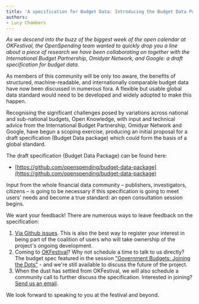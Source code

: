 ```yaml
---
title: 'A specification for Budget Data: Introducing the Budget Data Package'
authors:
- Lucy Chambers
---
```

*As we descend into the buzz of the biggest week of the open calendar at OKFestival, the OpenSpending team wanted to quickly drop you a line about a piece of research we have been collaborating on together with the International Budget Partnership, Omidyar Network, and Google: a draft specification for budget data.*

As members of this community will be only too aware, the benefits of structured, machine-readable, and internationally comparable budget data have now been discussed in numerous fora. A flexible but usable global data standard would need to be developed and widely adopted to make this happen.

Recognising the significant challenges posed by variations across national and sub-national budgets, Open Knowledge, with input and technical advice from the International Budget Partnership, Omidyar Network and Google, have begun a scoping exercise, producing an initial proposal for a draft specification (Budget Data package) which could form the basis of a global standard.

The draft specification (Budget Data Package) can be found here:

* [https://github.com/openspending/budget-data-package](https://github.com/openspending/budget-data-package)

Input from the whole financial data community – publishers, investigators, citizens – is going to be necessary if this specification is going to meet users' needs and become a true standard: an open consultation session begins. 

We want your feedback! There are numerous ways to leave feedback on the specification:

1. [Via Github issues](https://github.com/openspending/budget-data-package/issues). This is also the best way to register your interest in being part of the coalition of users who will take ownership of the project's ongoing development.
2. Coming to [OKFestival](http://2014.okfestival.org/)? Why not schedule a time to talk to us directly? The budget spec featured in the session ["Government Budgets: Joining the Dots"](http://okfestival2014.sched.org/event/5451434a7bb1a7668ea4c8d589c3872e) - and we're still available to discuss the future of the project.
3. When the dust has settled from OKFestival, we will also schedule a community call to further discuss the specification. Interested in joining? [Send us an email](mailto:lucy.chambers@okfn.org).

We look forward to speaking to you at the festival and beyond.

